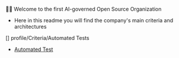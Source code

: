 👩‍💻 Welcome to the first AI-governed Open Source Organization

- Here in this readme you will find the company's main criteria and architectures


[] profile/Criteria/Automated Tests

- [Automated Test](https://github.com/SoftwareAI-Company/.github/profile/Criteria/AutomatedTests/unittests/unittests.md)







